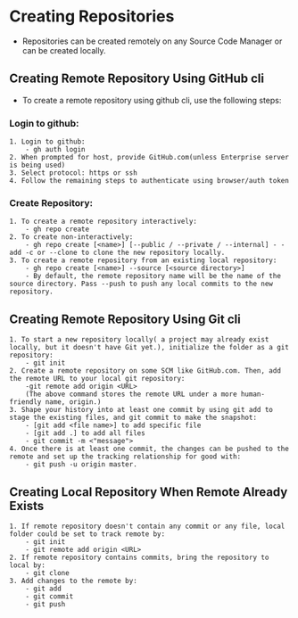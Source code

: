 # Creating Repositories
- Repositories can be created remotely on any Source Code Manager or can be created locally.
## Creating Remote Repository Using GitHub cli 
- To create a remote repository using github cli, use the following steps:
### Login to github:
    1. Login to github: 
        - gh auth login
    2. When prompted for host, provide GitHub.com(unless Enterprise server is being used)
    3. Select protocol: https or ssh
    4. Follow the remaining steps to authenticate using browser/auth token
### Create Repository:
    1. To create a remote repository interactively:
        - gh repo create
    2. To create non-interactively:
        - gh repo create [<name>] [--public / --private / --internal] - - add -c or --clone to clone the new repository locally.
    3. To create a remote repository from an existing local repository:
        - gh repo create [<name>] --source [<source directory>]
        - By default, the remote repository name will be the name of the source directory. Pass --push to push any local commits to the new repository.

## Creating Remote Repository Using Git cli
    1. To start a new repository locally( a project may already exist locally, but it doesn't have Git yet.), initialize the folder as a git repository:
        - git init
    2. Create a remote repository on some SCM like GitHub.com. Then, add the remote URL to your local git repository:
        -git remote add origin <URL>
        (The above command stores the remote URL under a more human-friendly name, origin.)
    3. Shape your history into at least one commit by using git add to stage the existing files, and git commit to make the snapshot:
        - [git add <file name>] to add specific file
        - [git add .] to add all files
        - git commit -m <"message">
    4. Once there is at least one commit, the changes can be pushed to the remote and set up the tracking relationship for good with:
        - git push -u origin master.

## Creating Local Repository When Remote Already Exists
    1. If remote repository doesn't contain any commit or any file, local folder could be set to track remote by:
        - git init
        - git remote add origin <URL>
    2. If remote repository contains commits, bring the repository to local by:
        - git clone
    3. Add changes to the remote by:
        - git add
        - git commit
        - git push